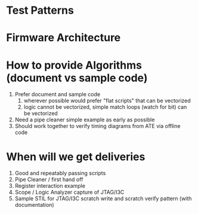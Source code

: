 # Test Patterns

# Firmware Architecture

# How to provide Algorithms (document vs sample code)

1. Prefer document and sample code
    1. wherever possible would prefer "flat scripts" that can be vectorized
    2. logic cannot be vectorized, simple match loops (watch for bit) can be vectorized
2. Need a pipe cleaner simple example as early as possible
3. Should work together to verify timing diagrams from ATE via offline code

# When will we get deliveries

1. Good and repeatably passing scripts
2. Pipe Cleaner / first hand off
3. Register interaction example
4. Scope / Logic Analyzer capture of JTAG/I3C
5. Sample STIL for JTAG/I3C scratch write and scratch verify pattern (with documentation)

#
